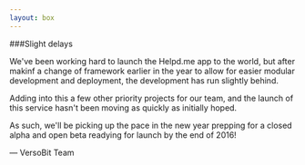 ```yaml
---
layout: box
---
```

###Slight delays

We've been working hard to launch the Helpd.me app to the world, but after makinf a change of framework earlier in the year to allow for easier modular development and deployment, the development has run slightly behind.

Adding into this a few other priority projects for our team, and the launch of this service hasn't been moving as quickly as initially hoped.

As such, we'll be picking up the pace in the new year prepping for a closed alpha and open beta readying for launch by the end of 2016!

&mdash; VersoBit Team
